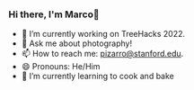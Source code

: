 ### Hi there, I'm Marco👋

- 🔭 I’m currently working on TreeHacks 2022.
- 💬 Ask me about photography!
- 📫 How to reach me: [pizarro@stanford.edu](mailto:pizarro@stanford.edu).
- 😄 Pronouns: He/Him
- 🌱 I’m currently learning to cook and bake
<!--
- 👯 I’m looking to collaborate on ...
- 🤔 I’m looking for help with ...
- ⚡ Fun fact: ... -->
